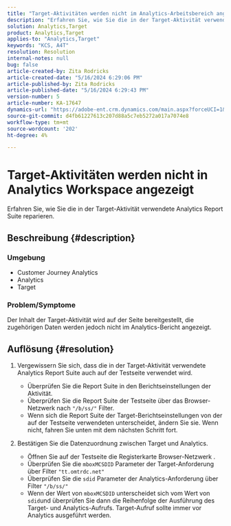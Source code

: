 ```yaml
---
title: "Target-Aktivitäten werden nicht im Analytics-Arbeitsbereich angezeigt"
description: "Erfahren Sie, wie Sie die in der Target-Aktivität verwendete Analytics Report Suite reparieren."
solution: Analytics,Target
product: Analytics,Target
applies-to: "Analytics,Target"
keywords: "KCS, A4T"
resolution: Resolution
internal-notes: null
bug: false
article-created-by: Zita Rodricks
article-created-date: "5/16/2024 6:29:06 PM"
article-published-by: Zita Rodricks
article-published-date: "5/16/2024 6:29:43 PM"
version-number: 5
article-number: KA-17647
dynamics-url: "https://adobe-ent.crm.dynamics.com/main.aspx?forceUCI=1&pagetype=entityrecord&etn=knowledgearticle&id=8fcb372a-b213-ef11-9f89-6045bd0298d4"
source-git-commit: d4fb61227613c207d88a5c7eb5272a017a7074e8
workflow-type: tm+mt
source-wordcount: '202'
ht-degree: 4%

---
```


# Target-Aktivitäten werden nicht in Analytics Workspace angezeigt


Erfahren Sie, wie Sie die in der Target-Aktivität verwendete Analytics Report Suite reparieren.

## Beschreibung {#description}


### <b>Umgebung</b>

- Customer Journey Analytics
- Analytics
- Target




### <b>Problem/Symptome</b>

Der Inhalt der Target-Aktivität wird auf der Seite bereitgestellt, die zugehörigen Daten werden jedoch nicht im Analytics-Bericht angezeigt.


## Auflösung {#resolution}


1. Vergewissern Sie sich, dass die in der Target-Aktivität verwendete Analytics Report Suite auch auf der Testseite verwendet wird.

   - Überprüfen Sie die Report Suite in den Berichtseinstellungen der Aktivität.
   - Überprüfen Sie die Report Suite der Testseite über das Browser-Netzwerk nach `"/b/ss/"` Filter.
   - Wenn sich die Report Suite der Target-Berichtseinstellungen von der auf der Testseite verwendeten unterscheidet, ändern Sie sie. Wenn nicht, fahren Sie unten mit dem nächsten Schritt fort.
2. Bestätigen Sie die Datenzuordnung zwischen Target und Analytics.

   - Öffnen Sie auf der Testseite die Registerkarte Browser-Netzwerk .
   - Überprüfen Sie die `mboxMCSDID` Parameter der Target-Anforderung über Filter `"tt.omtrdc.net"`
   - Überprüfen Sie die `sdid` Parameter der Analytics-Anforderung über Filter `"/b/ss/"`
   - Wenn der Wert von `mboxMCSDID` unterscheidet sich vom Wert von `sdid`und überprüfen Sie dann die Reihenfolge der Ausführung des Target- und Analytics-Aufrufs. Target-Aufruf sollte immer vor Analytics ausgeführt werden.

